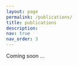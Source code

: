 ```yaml
---
layout: page
permalink: /publications/
title: publications
description:
nav: true
nav_order: 3
---
```

<!-- _pages/publications.md -->
<div class="publications">
Coming soon ...
<!-- {% bibliography -f {{ site.scholar.bibliography }} %} -->

</div>
